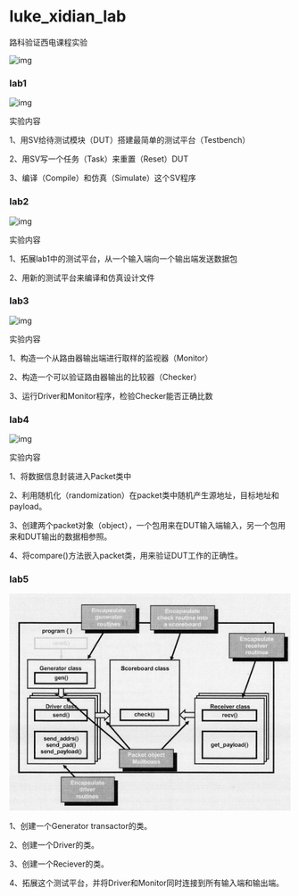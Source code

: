 # luke_xidian_lab
路科验证西电课程实验

![img](https://gitee.com/iannn/typora-image/raw/master/image/202011/07/214109-553476.png)

### lab1

![img](https://gitee.com/iannn/typora-image/raw/master/image/202011/07/214626-118780.png)

实验内容

1、用SV给待测试模块（DUT）搭建最简单的测试平台（Testbench）

2、用SV写一个任务（Task）来重置（Reset）DUT

3、编译（Compile）和仿真（Simulate）这个SV程序

### lab2

![img](https://gitee.com/iannn/typora-image/raw/master/image/202011/07/214200-324483.png)

实验内容

1、拓展lab1中的测试平台，从一个输入端向一个输出端发送数据包

2、用新的测试平台来编译和仿真设计文件

### lab3

![img](https://gitee.com/iannn/typora-image/raw/master/image/202011/07/214339-962091.png)

实验内容

1、构造一个从路由器输出端进行取样的监视器（Monitor）

2、构造一个可以验证路由器输出的比较器（Checker）

3、运行Driver和Monitor程序，检验Checker能否正确比数

### lab4

![img](https://gitee.com/iannn/typora-image/raw/master/image/202011/07/214631-788661.png)

实验内容

1、将数据信息封装进入Packet类中

2、利用随机化（randomization）在packet类中随机产生源地址，目标地址和payload。

3、创建两个packet对象（object），一个包用来在DUT输入端输入，另一个包用来和DUT输出的数据相参照。

4、将compare()方法嵌入packet类，用来验证DUT工作的正确性。

### lab5

![img](README/图片/vQGMWauGDUQKF2To.png!original)

1、创建一个Generator transactor的类。

2、创建一个Driver的类。

3、创建一个Reciever的类。

4、拓展这个测试平台，并将Driver和Monitor同时连接到所有输入端和输出端。



